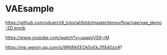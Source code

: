 # VAEsample


https://github.com/oduerr/dl_tutorial/blob/master/tensorflow/vae/vae_demo-2D.ipynb



https://www.youtube.com/watch?v=uaaqyVS9-rM



https://mp.weixin.qq.com/s/9lNWkEEOk5vEkJ1f840zxA?


